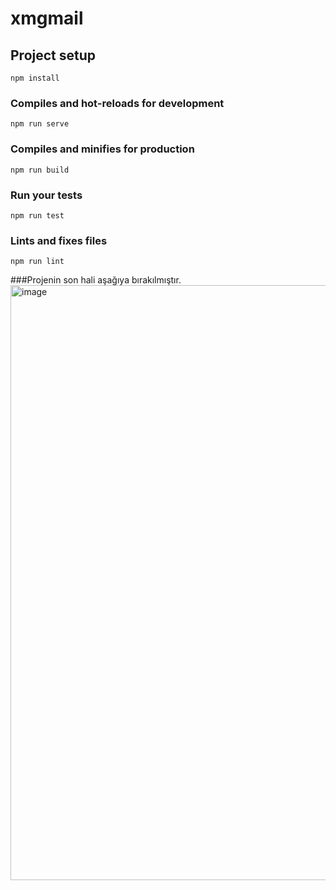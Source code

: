 # xmgmail

## Project setup
```
npm install
```

### Compiles and hot-reloads for development
```
npm run serve
```

### Compiles and minifies for production
```
npm run build
```

### Run your tests
```
npm run test
```

### Lints and fixes files
```
npm run lint
```
###Projenin son hali aşağıya bırakılmıştır.
<img width="1895" height="952" alt="image" src="https://github.com/user-attachments/assets/f56664a2-6fa5-425d-bad5-32bc11742218" />
